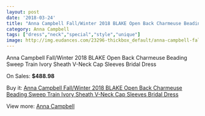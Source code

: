 ```yaml
---
layout: post
date: '2018-03-24'
title: "Anna Campbell Fall/Winter 2018 BLAKE Open Back Charmeuse Beading Sweep Train Ivory Sheath V-Neck Cap Sleeves Bridal Dress"
category: Anna Campbell
tags: ["dress","neck","special","style","unique"]
image: http://img.eudances.com/23296-thickbox_default/anna-campbell-fall-winter-2018-blake-open-back-charmeuse-beading-sweep-train-ivory-sheath-v-neck-cap-sleeves-bridal-dress.jpg
---
```

Anna Campbell Fall/Winter 2018 BLAKE Open Back Charmeuse Beading Sweep Train Ivory Sheath V-Neck Cap Sleeves Bridal Dress

On Sales: **$488.98**
<a href="https://www.eudances.com/en/anna-campbell/7498-anna-campbell-fall-winter-2018-blake-open-back-charmeuse-beading-sweep-train-ivory-sheath-v-neck-cap-sleeves-bridal-dress.html"><amp-img layout="responsive" width="600" height="600" src="//img.eudances.com/23296-thickbox_default/anna-campbell-fall-winter-2018-blake-open-back-charmeuse-beading-sweep-train-ivory-sheath-v-neck-cap-sleeves-bridal-dress.jpg" alt="Anna Campbell Fall/Winter 2018 BLAKE Open Back Charmeuse Beading Sweep Train Ivory Sheath V-Neck Cap Sleeves Bridal Dress 0" /></a>
<a href="https://www.eudances.com/en/anna-campbell/7498-anna-campbell-fall-winter-2018-blake-open-back-charmeuse-beading-sweep-train-ivory-sheath-v-neck-cap-sleeves-bridal-dress.html"><amp-img layout="responsive" width="600" height="600" src="//img.eudances.com/23305-thickbox_default/anna-campbell-fall-winter-2018-blake-open-back-charmeuse-beading-sweep-train-ivory-sheath-v-neck-cap-sleeves-bridal-dress.jpg" alt="Anna Campbell Fall/Winter 2018 BLAKE Open Back Charmeuse Beading Sweep Train Ivory Sheath V-Neck Cap Sleeves Bridal Dress 1" /></a>
<a href="https://www.eudances.com/en/anna-campbell/7498-anna-campbell-fall-winter-2018-blake-open-back-charmeuse-beading-sweep-train-ivory-sheath-v-neck-cap-sleeves-bridal-dress.html"><amp-img layout="responsive" width="600" height="600" src="//img.eudances.com/23304-thickbox_default/anna-campbell-fall-winter-2018-blake-open-back-charmeuse-beading-sweep-train-ivory-sheath-v-neck-cap-sleeves-bridal-dress.jpg" alt="Anna Campbell Fall/Winter 2018 BLAKE Open Back Charmeuse Beading Sweep Train Ivory Sheath V-Neck Cap Sleeves Bridal Dress 2" /></a>
<a href="https://www.eudances.com/en/anna-campbell/7498-anna-campbell-fall-winter-2018-blake-open-back-charmeuse-beading-sweep-train-ivory-sheath-v-neck-cap-sleeves-bridal-dress.html"><amp-img layout="responsive" width="600" height="600" src="//img.eudances.com/23303-thickbox_default/anna-campbell-fall-winter-2018-blake-open-back-charmeuse-beading-sweep-train-ivory-sheath-v-neck-cap-sleeves-bridal-dress.jpg" alt="Anna Campbell Fall/Winter 2018 BLAKE Open Back Charmeuse Beading Sweep Train Ivory Sheath V-Neck Cap Sleeves Bridal Dress 3" /></a>
<a href="https://www.eudances.com/en/anna-campbell/7498-anna-campbell-fall-winter-2018-blake-open-back-charmeuse-beading-sweep-train-ivory-sheath-v-neck-cap-sleeves-bridal-dress.html"><amp-img layout="responsive" width="600" height="600" src="//img.eudances.com/23302-thickbox_default/anna-campbell-fall-winter-2018-blake-open-back-charmeuse-beading-sweep-train-ivory-sheath-v-neck-cap-sleeves-bridal-dress.jpg" alt="Anna Campbell Fall/Winter 2018 BLAKE Open Back Charmeuse Beading Sweep Train Ivory Sheath V-Neck Cap Sleeves Bridal Dress 4" /></a>
<a href="https://www.eudances.com/en/anna-campbell/7498-anna-campbell-fall-winter-2018-blake-open-back-charmeuse-beading-sweep-train-ivory-sheath-v-neck-cap-sleeves-bridal-dress.html"><amp-img layout="responsive" width="600" height="600" src="//img.eudances.com/23301-thickbox_default/anna-campbell-fall-winter-2018-blake-open-back-charmeuse-beading-sweep-train-ivory-sheath-v-neck-cap-sleeves-bridal-dress.jpg" alt="Anna Campbell Fall/Winter 2018 BLAKE Open Back Charmeuse Beading Sweep Train Ivory Sheath V-Neck Cap Sleeves Bridal Dress 5" /></a>
<a href="https://www.eudances.com/en/anna-campbell/7498-anna-campbell-fall-winter-2018-blake-open-back-charmeuse-beading-sweep-train-ivory-sheath-v-neck-cap-sleeves-bridal-dress.html"><amp-img layout="responsive" width="600" height="600" src="//img.eudances.com/23300-thickbox_default/anna-campbell-fall-winter-2018-blake-open-back-charmeuse-beading-sweep-train-ivory-sheath-v-neck-cap-sleeves-bridal-dress.jpg" alt="Anna Campbell Fall/Winter 2018 BLAKE Open Back Charmeuse Beading Sweep Train Ivory Sheath V-Neck Cap Sleeves Bridal Dress 6" /></a>
<a href="https://www.eudances.com/en/anna-campbell/7498-anna-campbell-fall-winter-2018-blake-open-back-charmeuse-beading-sweep-train-ivory-sheath-v-neck-cap-sleeves-bridal-dress.html"><amp-img layout="responsive" width="600" height="600" src="//img.eudances.com/23299-thickbox_default/anna-campbell-fall-winter-2018-blake-open-back-charmeuse-beading-sweep-train-ivory-sheath-v-neck-cap-sleeves-bridal-dress.jpg" alt="Anna Campbell Fall/Winter 2018 BLAKE Open Back Charmeuse Beading Sweep Train Ivory Sheath V-Neck Cap Sleeves Bridal Dress 7" /></a>
<a href="https://www.eudances.com/en/anna-campbell/7498-anna-campbell-fall-winter-2018-blake-open-back-charmeuse-beading-sweep-train-ivory-sheath-v-neck-cap-sleeves-bridal-dress.html"><amp-img layout="responsive" width="600" height="600" src="//img.eudances.com/23298-thickbox_default/anna-campbell-fall-winter-2018-blake-open-back-charmeuse-beading-sweep-train-ivory-sheath-v-neck-cap-sleeves-bridal-dress.jpg" alt="Anna Campbell Fall/Winter 2018 BLAKE Open Back Charmeuse Beading Sweep Train Ivory Sheath V-Neck Cap Sleeves Bridal Dress 8" /></a>
<a href="https://www.eudances.com/en/anna-campbell/7498-anna-campbell-fall-winter-2018-blake-open-back-charmeuse-beading-sweep-train-ivory-sheath-v-neck-cap-sleeves-bridal-dress.html"><amp-img layout="responsive" width="600" height="600" src="//img.eudances.com/23297-thickbox_default/anna-campbell-fall-winter-2018-blake-open-back-charmeuse-beading-sweep-train-ivory-sheath-v-neck-cap-sleeves-bridal-dress.jpg" alt="Anna Campbell Fall/Winter 2018 BLAKE Open Back Charmeuse Beading Sweep Train Ivory Sheath V-Neck Cap Sleeves Bridal Dress 9" /></a>

Buy it: [Anna Campbell Fall/Winter 2018 BLAKE Open Back Charmeuse Beading Sweep Train Ivory Sheath V-Neck Cap Sleeves Bridal Dress](https://www.eudances.com/en/anna-campbell/7498-anna-campbell-fall-winter-2018-blake-open-back-charmeuse-beading-sweep-train-ivory-sheath-v-neck-cap-sleeves-bridal-dress.html "Anna Campbell Fall/Winter 2018 BLAKE Open Back Charmeuse Beading Sweep Train Ivory Sheath V-Neck Cap Sleeves Bridal Dress")

View more: [Anna Campbell](https://www.eudances.com/en/117-anna-campbell "Anna Campbell")